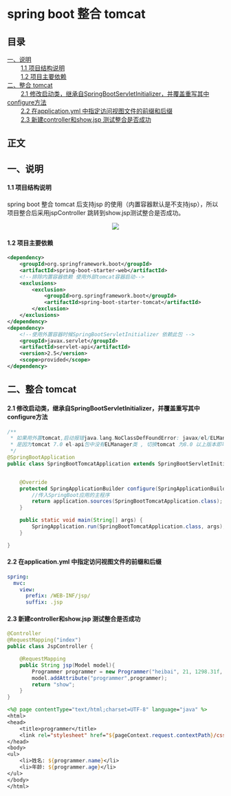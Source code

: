 # spring boot 整合 tomcat
## 目录<br/>
<a href="#一说明">一、说明</a><br/>
&nbsp;&nbsp;&nbsp;&nbsp;&nbsp;&nbsp;&nbsp;&nbsp;<a href="#11-项目结构说明">1.1 项目结构说明</a><br/>
&nbsp;&nbsp;&nbsp;&nbsp;&nbsp;&nbsp;&nbsp;&nbsp;<a href="#12-项目主要依赖">1.2 项目主要依赖</a><br/>
<a href="#二整合-tomcat">二、整合 tomcat</a><br/>
&nbsp;&nbsp;&nbsp;&nbsp;&nbsp;&nbsp;&nbsp;&nbsp;<a href="#21-修改启动类继承自SpringBootServletInitializer并覆盖重写其中configure方法">2.1 修改启动类，继承自SpringBootServletInitializer，并覆盖重写其中configure方法</a><br/>
&nbsp;&nbsp;&nbsp;&nbsp;&nbsp;&nbsp;&nbsp;&nbsp;<a href="#22-在applicationyml-中指定访问视图文件的前缀和后缀">2.2 在application.yml 中指定访问视图文件的前缀和后缀 </a><br/>
&nbsp;&nbsp;&nbsp;&nbsp;&nbsp;&nbsp;&nbsp;&nbsp;<a href="#23-新建controller和showjsp-测试整合是否成功">2.3 新建controller和show.jsp 测试整合是否成功</a><br/>
## 正文<br/>

## 一、说明

#### 1.1 项目结构说明

spring boot 整合 tomcat 后支持jsp 的使用（内置容器默认是不支持jsp），所以项目整合后采用jspController 跳转到show.jsp测试整合是否成功。

<div align="center"> <img src="https://github.com/heibaiying/spring-samples-for-all/blob/master/pictures/spring-boot-tomcat.png"/> </div>

#### 1.2 项目主要依赖

```xml
<dependency>
    <groupId>org.springframework.boot</groupId>
    <artifactId>spring-boot-starter-web</artifactId>
    <!--排除内置容器依赖 使用外部tomcat容器启动-->
    <exclusions>
        <exclusion>
            <groupId>org.springframework.boot</groupId>
            <artifactId>spring-boot-starter-tomcat</artifactId>
        </exclusion>
    </exclusions>
</dependency>
<dependency>
    <!--使用外置容器时候SpringBootServletInitializer 依赖此包 -->
    <groupId>javax.servlet</groupId>
    <artifactId>servlet-api</artifactId>
    <version>2.5</version>
    <scope>provided</scope>
</dependency>
```

## 二、整合 tomcat

#### 2.1 修改启动类，继承自SpringBootServletInitializer，并覆盖重写其中configure方法

```java
/**
 * 如果用外置tomcat,启动报错java.lang.NoClassDefFoundError: javax/el/ELManager
 * 是因为tomcat 7.0 el-api包中没有ELManager类 , 切换tomcat 为8.0 以上版本即可
 */
@SpringBootApplication
public class SpringBootTomcatApplication extends SpringBootServletInitializer {


    @Override
    protected SpringApplicationBuilder configure(SpringApplicationBuilder application) {
        //传入SpringBoot应用的主程序
        return application.sources(SpringBootTomcatApplication.class);
    }

    public static void main(String[] args) {
        SpringApplication.run(SpringBootTomcatApplication.class, args);
    }

}
```

#### 2.2 在application.yml 中指定访问视图文件的前缀和后缀 

```yml
spring:
  mvc:
    view:
      prefix: /WEB-INF/jsp/
      suffix: .jsp
```

#### 2.3 新建controller和show.jsp 测试整合是否成功

```java
@Controller
@RequestMapping("index")
public class JspController {

    @RequestMapping
    public String jsp(Model model){
        Programmer programmer = new Programmer("heibai", 21, 1298.31f, LocalDate.now());
        model.addAttribute("programmer",programmer);
        return "show";
    }
}
```

```jsp
<%@ page contentType="text/html;charset=UTF-8" language="java" %>
<html>
<head>
    <title>programmer</title>
    <link rel="stylesheet" href="${pageContext.request.contextPath}/css/show.css">
</head>
<body>
<ul>
    <li>姓名: ${programmer.name}</li>
    <li>年龄: ${programmer.age}</li>
</ul>
</body>
</html>
```

